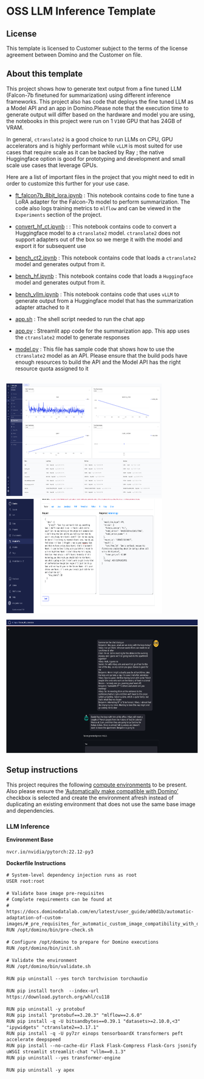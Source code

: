# OSS LLM Inference Template

## License
This template is licensed to Customer subject to the terms of the license agreement between Domino and the Customer on file.

## About this template
This project shows how to generate text output from a fine tuned LLM (Falcon-7b finetuned for summarization) using different inference frameworks. This project also has code that deploys the fine tuned LLM as a Model API and an app in Domino.Please note that the execution time to generate output will differ based on the hardware and model you are using, the notebooks in this project were run on 1 `V100` GPU that has 24GB of VRAM. 

In general, `ctranslate2` is a good choice to run LLMs on CPU, GPU accelerators and is highly performant while `vLLM` is most suited for use cases that require scale as it can be backed by Ray ; the native Huggingface option is good for prototyping and development and small scale use cases that leverage GPUs.  

Here are a list of important files in the project that you might need to edit in order to customize this further for your use case.

* [ft_falcon7b_8bit_lora.ipynb](ft_falcon7b_8bit_lora.ipynb) : This notebook contains code to fine tune a LoRA adapter for the Falcon-7b model to perform summarization. The code also logs training metrics to `mlflow` and can be viewed in the `Experiments` section of the project.

* [convert_hf_ct.ipynb](convert_hf_ct.ipynb) : : This notebook contains code to convert a Huggingface model to a `ctranslate2` model. `ctranslate2` does not support adapters out of the box so we merge it with the model and export it for subsequent use

* [bench_ct2.ipynb](bench_ct2.ipynb) : This notebook contains code that loads a `ctranslate2` model and generates output from it.
  
* [bench_hf.ipynb](bench_hf.ipynb) : This notebook contains code that loads a `Huggingface` model and generates output from it. 

* [bench_vllm.ipynb](bench_vllm.ipynb) :  This notebook contains code that uses `vLLM` to generate output from a Huggingface model that has the summarization adapter attached to it
  
* [app.sh](app.sh) : The shell script needed to run the chat app

* [app.py](app.py) : Streamlit app code for the summarization app. This app uses the `ctranslate2` model to generate responses

* [model.py](model.py) : This file has sample code that shows how to use the `ctranslate2` model as an API. Please ensure that the build pods have enough resources to build the API and the Model API has the right resource quota assigned to it
\
&nbsp;


 <p float="left">
  <img src="mlflow.png" width="410" height="300" /> 
   <img src="model_api.png" width="410" height="300" />
</p>

 <p float="center">
  <img src="summarization_app.png" width = 860 height="350"  />
</p>



## Setup instructions

This project requires the following [compute environments](https://docs.dominodatalab.com/en/latest/user_guide/f51038/environments/) to be present. Also please ensure the [‘Automatically make compatible with Domino’](https://docs.dominodatalab.com/en/latest/user_guide/a00d1b/automatic-adaptation-of-custom-images/#_pre_requisites_for_automatic_custom_image_compatibility_with_domino) checkbox is selected and create the environment afresh instead of duplicating an existing environment that does not use the same base image and dependencies.


### LLM Inference
**Environment Base** 

`nvcr.io/nvidia/pytorch:22.12-py3`

**Dockerfile Instructions**

```
# System-level dependency injection runs as root
USER root:root

# Validate base image pre-requisites
# Complete requirements can be found at
# https://docs.dominodatalab.com/en/latest/user_guide/a00d1b/automatic-adaptation-of-custom-images/#_pre_requisites_for_automatic_custom_image_compatibility_with_domino
RUN /opt/domino/bin/pre-check.sh

# Configure /opt/domino to prepare for Domino executions
RUN /opt/domino/bin/init.sh

# Validate the environment
RUN /opt/domino/bin/validate.sh

RUN pip uninstall --yes torch torchvision torchaudio

RUN pip install torch  --index-url https://download.pytorch.org/whl/cu118

RUN pip uninstall -y protobuf
RUN pip install "protobuf==3.20.3" "mlflow==2.6.0"
RUN pip install -q -U bitsandbytes==0.39.1 "datasets>=2.10.0,<3" "ipywidgets" "ctranslate2==3.17.1"
RUN pip install -q -U py7zr einops tensorboardX transformers peft accelerate deepspeed
RUN pip install --no-cache-dir Flask Flask-Compress Flask-Cors jsonify uWSGI streamlit streamlit-chat "vllm==0.1.3"
RUN pip uninstall --yes transformer-engine

RUN pip uninstall -y apex
```
